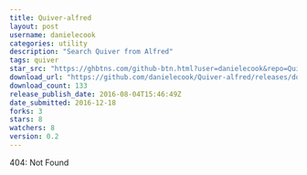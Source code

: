 ```yaml
---
title: Quiver-alfred
layout: post
username: danielecook
categories: utility
description: "Search Quiver from Alfred"
tags: quiver
star_src: "https://ghbtns.com/github-btn.html?user=danielecook&repo=Quiver-alfred&type=star&count=true"
download_url: "https://github.com/danielecook/Quiver-alfred/releases/download/0.2/Quiver.Search.alfredworkflow"
download_count: 133
release_publish_date: 2016-08-04T15:46:49Z
date_submitted: 2016-12-18
forks: 3
stars: 8
watchers: 8
version: 0.2
---
```

404: Not Found